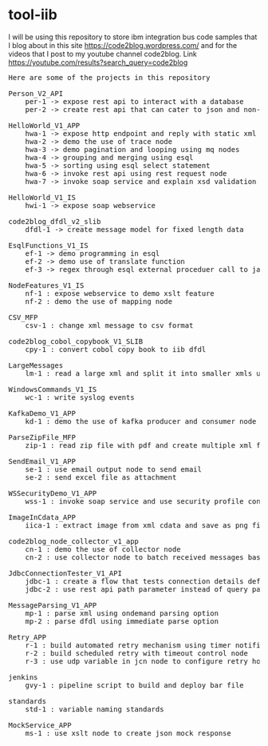 # tool-iib
I will be using this repository to store ibm integration bus code samples that I blog about in this site https://code2blog.wordpress.com/ and for the videos that I post to my youtube channel code2blog. Link https://youtube.com/results?search_query=code2blog 

<pre>
Here are some of the projects in this repository

Person_V2_API
	per-1 -> expose rest api to interact with a database
	per-2 -> create rest api that can cater to json and non-json data
	
HelloWorld_V1_APP
	hwa-1 -> expose http endpoint and reply with static xml message of hello-user-from-iib
	hwa-2 -> demo the use of trace node
	hwa-3 -> demo pagination and looping using mq nodes
	hwa-4 -> grouping and merging using esql
	hwa-5 -> sorting using esql select statement
	hwa-6 -> invoke rest api using rest request node
	hwa-7 -> invoke soap service and explain xsd validation options such as exception and exception list
	
HelloWorld_V1_IS
	hwi-1 -> expose soap webservice
	
code2blog_dfdl_v2_slib
	dfdl-1 -> create message model for fixed length data
	
EsqlFunctions_V1_IS
	ef-1 -> demo programming in esql
	ef-2 -> demo use of translate function
	ef-3 -> regex through esql external proceduer call to java
	
NodeFeatures_V1_IS
	nf-1 : expose webservice to demo xslt feature
	nf-2 : demo the use of mapping node
	
CSV_MFP
	csv-1 : change xml message to csv format

code2blog_cobol_copybook_V1_SLIB
	cpy-1 : convert cobol copy book to iib dfdl
	
LargeMessages
	lm-1 : read a large xml and split it into smaller xmls using jcn

WindowsCommands_V1_IS
	wc-1 : write syslog events

KafkaDemo_V1_APP
	kd-1 : demo the use of kafka producer and consumer node

ParseZipFile_MFP
	zip-1 : read zip file with pdf and create multiple xml files.

SendEmail_V1_APP
	se-1 : use email output node to send email
	se-2 : send excel file as attachment
	
WSSecurityDemo_V1_APP
	wss-1 : invoke soap service and use security profile config servie to load credentials into soap header

ImageInCdata_APP
	iica-1 : extract image from xml cdata and save as png file

code2blog_node_collector_v1_app
	cn-1 : demo the use of collector node
	cn-2 : use collector node to batch received messages based on a trigger/control message
	
JdbcConnectionTester_V1_API
	jdbc-1 : create a flow that tests connection details defined in jdbc config service
	jdbc-2 : use rest api path parameter instead of query parameter
	
MessageParsing_V1_APP
	mp-1 : parse xml using ondemand parsing option
	mp-2 : parse dfdl using immediate parse option
	
Retry_APP
	r-1 : build automated retry mechanism using timer notification node
	r-2 : build scheduled retry with timeout control node 
	r-3 : use udp variable in jcn node to configure retry hour 
	
jenkins
	gvy-1 : pipeline script to build and deploy bar file

standards
	std-1 : variable naming standards

MockService_APP
	ms-1 : use xslt node to create json mock response
	
</pre>
